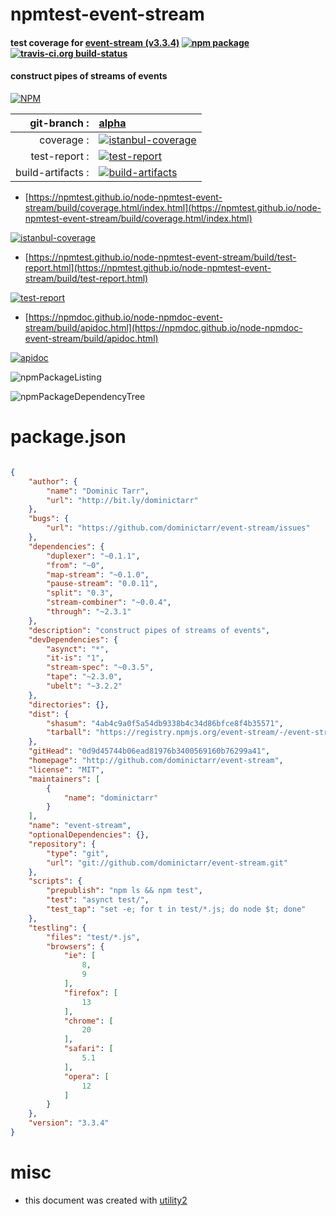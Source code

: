 # npmtest-event-stream

#### test coverage for  [event-stream (v3.3.4)](http://github.com/dominictarr/event-stream)  [![npm package](https://img.shields.io/npm/v/npmtest-event-stream.svg?style=flat-square)](https://www.npmjs.org/package/npmtest-event-stream) [![travis-ci.org build-status](https://api.travis-ci.org/npmtest/node-npmtest-event-stream.svg)](https://travis-ci.org/npmtest/node-npmtest-event-stream)

#### construct pipes of streams of events

[![NPM](https://nodei.co/npm/event-stream.png?downloads=true&downloadRank=true&stars=true)](https://www.npmjs.com/package/event-stream)

| git-branch : | [alpha](https://github.com/npmtest/node-npmtest-event-stream/tree/alpha)|
|--:|:--|
| coverage : | [![istanbul-coverage](https://npmtest.github.io/node-npmtest-event-stream/build/coverage.badge.svg)](https://npmtest.github.io/node-npmtest-event-stream/build/coverage.html/index.html)|
| test-report : | [![test-report](https://npmtest.github.io/node-npmtest-event-stream/build/test-report.badge.svg)](https://npmtest.github.io/node-npmtest-event-stream/build/test-report.html)|
| build-artifacts : | [![build-artifacts](https://npmtest.github.io/node-npmtest-event-stream/glyphicons_144_folder_open.png)](https://github.com/npmtest/node-npmtest-event-stream/tree/gh-pages/build)|

- [https://npmtest.github.io/node-npmtest-event-stream/build/coverage.html/index.html](https://npmtest.github.io/node-npmtest-event-stream/build/coverage.html/index.html)

[![istanbul-coverage](https://npmtest.github.io/node-npmtest-event-stream/build/screenCapture.buildCi.browser.%252Ftmp%252Fbuild%252Fcoverage.lib.html.png)](https://npmtest.github.io/node-npmtest-event-stream/build/coverage.html/index.html)

- [https://npmtest.github.io/node-npmtest-event-stream/build/test-report.html](https://npmtest.github.io/node-npmtest-event-stream/build/test-report.html)

[![test-report](https://npmtest.github.io/node-npmtest-event-stream/build/screenCapture.buildCi.browser.%252Ftmp%252Fbuild%252Ftest-report.html.png)](https://npmtest.github.io/node-npmtest-event-stream/build/test-report.html)

- [https://npmdoc.github.io/node-npmdoc-event-stream/build/apidoc.html](https://npmdoc.github.io/node-npmdoc-event-stream/build/apidoc.html)

[![apidoc](https://npmdoc.github.io/node-npmdoc-event-stream/build/screenCapture.buildCi.browser.%252Ftmp%252Fbuild%252Fapidoc.html.png)](https://npmdoc.github.io/node-npmdoc-event-stream/build/apidoc.html)

![npmPackageListing](https://npmtest.github.io/node-npmtest-event-stream/build/screenCapture.npmPackageListing.svg)

![npmPackageDependencyTree](https://npmtest.github.io/node-npmtest-event-stream/build/screenCapture.npmPackageDependencyTree.svg)



# package.json

```json

{
    "author": {
        "name": "Dominic Tarr",
        "url": "http://bit.ly/dominictarr"
    },
    "bugs": {
        "url": "https://github.com/dominictarr/event-stream/issues"
    },
    "dependencies": {
        "duplexer": "~0.1.1",
        "from": "~0",
        "map-stream": "~0.1.0",
        "pause-stream": "0.0.11",
        "split": "0.3",
        "stream-combiner": "~0.0.4",
        "through": "~2.3.1"
    },
    "description": "construct pipes of streams of events",
    "devDependencies": {
        "asynct": "*",
        "it-is": "1",
        "stream-spec": "~0.3.5",
        "tape": "~2.3.0",
        "ubelt": "~3.2.2"
    },
    "directories": {},
    "dist": {
        "shasum": "4ab4c9a0f5a54db9338b4c34d86bfce8f4b35571",
        "tarball": "https://registry.npmjs.org/event-stream/-/event-stream-3.3.4.tgz"
    },
    "gitHead": "0d9d45744b06ead81976b3400569160b76299a41",
    "homepage": "http://github.com/dominictarr/event-stream",
    "license": "MIT",
    "maintainers": [
        {
            "name": "dominictarr"
        }
    ],
    "name": "event-stream",
    "optionalDependencies": {},
    "repository": {
        "type": "git",
        "url": "git://github.com/dominictarr/event-stream.git"
    },
    "scripts": {
        "prepublish": "npm ls && npm test",
        "test": "asynct test/",
        "test_tap": "set -e; for t in test/*.js; do node $t; done"
    },
    "testling": {
        "files": "test/*.js",
        "browsers": {
            "ie": [
                8,
                9
            ],
            "firefox": [
                13
            ],
            "chrome": [
                20
            ],
            "safari": [
                5.1
            ],
            "opera": [
                12
            ]
        }
    },
    "version": "3.3.4"
}
```



# misc
- this document was created with [utility2](https://github.com/kaizhu256/node-utility2)
